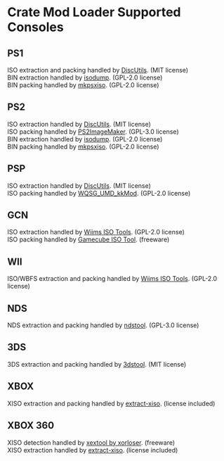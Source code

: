 # Crate Mod Loader Supported Consoles  
  
## PS1
ISO extraction and packing handled by [DiscUtils](https://github.com/DiscUtils/DiscUtils). (MIT license)  
BIN extraction handled by [isodump](https://github.com/Lameguy64/isodump). (GPL-2.0 license)  
BIN packing handled by [mkpsxiso](https://github.com/Lameguy64/mkpsxiso). (GPL-2.0 license)  
  
## PS2
ISO extraction handled by [DiscUtils](https://github.com/DiscUtils/DiscUtils). (MIT license)  
ISO packing handled by [PS2ImageMaker](https://github.com/Smartkin/PS2ImageMaker). (GPL-3.0 license)  
BIN extraction handled by [isodump](https://github.com/Lameguy64/isodump). (GPL-2.0 license)  
BIN packing handled by [mkpsxiso](https://github.com/Lameguy64/mkpsxiso). (GPL-2.0 license)  
  
## PSP
ISO extraction handled by [DiscUtils](https://github.com/DiscUtils/DiscUtils). (MIT license)  
ISO packing handled by [WQSG_UMD_kkMod](https://github.com/KyousukeKyaa/WQSG_UMD_kkMod). (GPL-2.0 license)  
  
## GCN
ISO extraction handled by [Wiims ISO Tools](https://wit.wiimm.de/). (GPL-2.0 license)  
ISO packing handled by [Gamecube ISO Tool](http://www.wiibackupmanager.co.uk/gcit.html). (freeware)  

## WII
ISO/WBFS extraction and packing handled by [Wiims ISO Tools](https://wit.wiimm.de/). (GPL-2.0 license)  
   
## NDS
NDS extraction and packing handled by [ndstool](https://github.com/devkitPro/ndstool). (GPL-3.0 license)  
  
## 3DS
3DS extraction and packing handled by [3dstool](https://github.com/dnasdw/3dstool). (MIT license)  
  
## XBOX
XISO extraction and packing handled by [extract-xiso](https://github.com/XboxDev/extract-xiso). (license included)  
  
## XBOX 360
XISO detection handled by [xextool by xorloser](http://xorloser.com/blog/?p=395). (freeware)  
XISO extraction handled by [extract-xiso](https://github.com/XboxDev/extract-xiso). (license included)  
  
